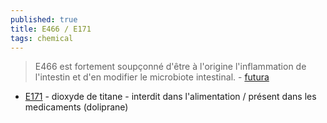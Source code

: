 ```yaml
---
published: true
title: E466 / E171
tags: chemical
---
```

> E466 est fortement soupçonné d'être à l'origine l'inflammation de l'intestin et d'en modifier le microbiote intestinal. - [futura](https://www.futura-sciences.com/sante/actualites/microbiotes-microbiote-cet-additif-alimentaire-serait-lie-maladies-inflammatoires-chroniques-intestin-95563/)

- [E171](https://youtu.be/DxH80gLj8OQ?t=203) - dioxyde de titane - interdit dans l'alimentation / présent dans les medicaments (doliprane)